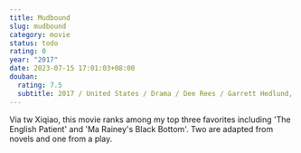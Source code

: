 ```yaml
---
title: Mudbound
slug: mudbound
category: movie
status: todo
rating: 0
year: "2017"
date: 2023-07-15 17:01:03+08:00
douban:
  rating: 7.5
  subtitle: 2017 / United States / Drama / Dee Rees / Garrett Hedlund, Carey Mulligan
---
```


Via tw Xiqiao, this movie ranks among my top three favorites including 'The English Patient' and 'Ma Rainey's Black Bottom'. Two are adapted from novels and one from a play.
